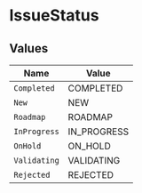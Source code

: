 # IssueStatus


## Values

| Name         | Value        |
| ------------ | ------------ |
| `Completed`  | COMPLETED    |
| `New`        | NEW          |
| `Roadmap`    | ROADMAP      |
| `InProgress` | IN_PROGRESS  |
| `OnHold`     | ON_HOLD      |
| `Validating` | VALIDATING   |
| `Rejected`   | REJECTED     |